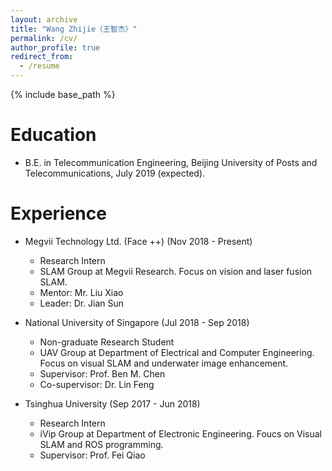 ```yaml
---
layout: archive
title: "Wang Zhijie（王智杰）"
permalink: /cv/
author_profile: true
redirect_from:
  - /resume
---
```


{% include base_path %}

Education
======
* B.E. in Telecommunication Engineering, Beijing University of Posts and Telecommunications, July 2019 (expected).

Experience
======
* Megvii Technology Ltd. (Face ++) (Nov 2018 - Present)
  * Research Intern
  * SLAM Group at Megvii Research. Focus on vision and laser fusion SLAM.
  * Mentor: Mr. Liu Xiao
  * Leader: Dr. Jian Sun

* National University of Singapore (Jul 2018 - Sep 2018)
  * Non-graduate Research Student
  * UAV Group at Department of Electrical and Computer Engineering. Focus on visual SLAM and underwater image enhancement.
  * Supervisor: Prof. Ben M. Chen
  * Co-supervisor: Dr. Lin Feng

* Tsinghua University (Sep 2017 - Jun 2018)
  * Research Intern
  * iVip Group at Department of Electronic Engineering. Foucs on Visual SLAM and ROS programming.
  * Supervisor: Prof. Fei Qiao


